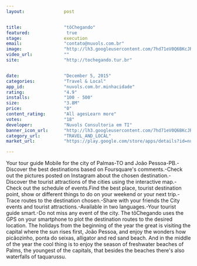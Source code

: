 ```yaml
---
layout:               post


title:                "tôChegando"
featured:              true
stage:                execution
email:                "contato@nuvols.com.br"
image:                "http://lh3.googleusercontent.com/7hd71eV0Q6BKcJR16cm7I6k4UGfYwJe6Z52JRYyjX9b3hCPfjNzAOauinptIjpcO2UcA=w300"
video_url:            ""
site:                 "http://tochegando.tur.br"


date:                 "December 5, 2015"
categories:           "Travel & Local"
app_id:               "nuvols.com.br.minhacidade"
rating:               "4.9"
installs:             "100 - 500"
size:                 "3.8M"
price:                "0"
content_rating:       "All agesLearn more"
votes:                "18"
developer:            "Nuvols Consultoria em TI"
banner_icon_url:      "http://lh3.googleusercontent.com/7hd71eV0Q6BKcJR16cm7I6k4UGfYwJe6Z52JRYyjX9b3hCPfjNzAOauinptIjpcO2UcA=w300"
category_url:         "TRAVEL_AND_LOCAL"
market_url:           "https://play.google.com/store/apps/details?id=nuvols.com.br.minhacidade&hl=en"

---
```

Your tour guide Mobile for the city of Palmas-TO and João Pessoa-PB.-Discover the best destinations based on Foursquare's comments.-Check out the pictures posted on Instagram about the chosen destination.-Discover the tourist attractions of the cities using the interactive map.-Check out the schedule of events.Find the best place, tourist destination point, show or different things to do on your weekend or your next trip.-Trace routes to the destination chosen.-Share with your friends the City events and tourist attractions.-Available in two languages.-Your tourist guide smart.-Do not miss any event of the city.
The tôChegando uses the GPS on your smartphone to plot the destination routes to the desired location.
The holidays from the beginning of the year the great is visiting the capital where the sun rises first, João Pessoa, and enjoy the wonders how picãozinho, ponta do seixas, alligator and red sand beach. And in the middle of the year the cool thing is to enjoy the season of freshwater beaches of Palms, the youngest of the capitals, that besides the beaches there's also waterfalls of taquarussu.
  
